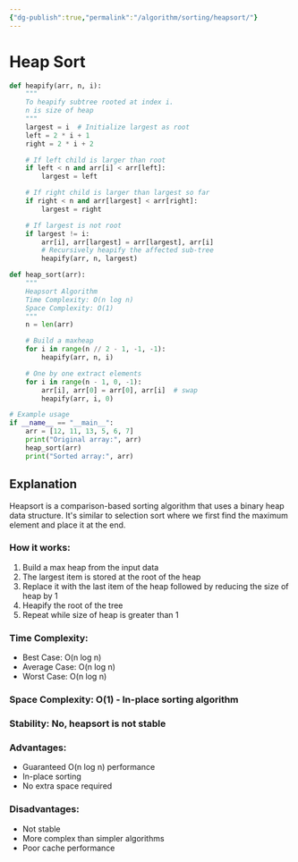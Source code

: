 ```yaml
---
{"dg-publish":true,"permalink":"/algorithm/sorting/heapsort/"}
---
```



# Heap Sort

```python
def heapify(arr, n, i):
    """
    To heapify subtree rooted at index i.
    n is size of heap
    """
    largest = i  # Initialize largest as root
    left = 2 * i + 1
    right = 2 * i + 2

    # If left child is larger than root
    if left < n and arr[i] < arr[left]:
        largest = left

    # If right child is larger than largest so far
    if right < n and arr[largest] < arr[right]:
        largest = right

    # If largest is not root
    if largest != i:
        arr[i], arr[largest] = arr[largest], arr[i]
        # Recursively heapify the affected sub-tree
        heapify(arr, n, largest)

def heap_sort(arr):
    """
    Heapsort Algorithm
    Time Complexity: O(n log n)
    Space Complexity: O(1)
    """
    n = len(arr)

    # Build a maxheap
    for i in range(n // 2 - 1, -1, -1):
        heapify(arr, n, i)

    # One by one extract elements
    for i in range(n - 1, 0, -1):
        arr[i], arr[0] = arr[0], arr[i]  # swap
        heapify(arr, i, 0)

# Example usage
if __name__ == "__main__":
    arr = [12, 11, 13, 5, 6, 7]
    print("Original array:", arr)
    heap_sort(arr)
    print("Sorted array:", arr)
```

## Explanation
Heapsort is a comparison-based sorting algorithm that uses a binary heap data structure. It's similar to selection sort where we first find the maximum element and place it at the end.

### How it works:
1. Build a max heap from the input data
2. The largest item is stored at the root of the heap
3. Replace it with the last item of the heap followed by reducing the size of heap by 1
4. Heapify the root of the tree
5. Repeat while size of heap is greater than 1

### Time Complexity:
- Best Case: O(n log n)
- Average Case: O(n log n)
- Worst Case: O(n log n)

### Space Complexity: O(1) - In-place sorting algorithm

### Stability: No, heapsort is not stable

### Advantages:
- Guaranteed O(n log n) performance
- In-place sorting
- No extra space required

### Disadvantages:
- Not stable
- More complex than simpler algorithms
- Poor cache performance
